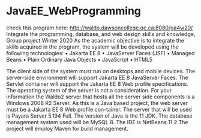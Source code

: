 # JavaEE_WebProgramming 
check this program here:   http://waldo.dawsoncollege.qc.ca:8080/ga4w20/
Integrate the programming, database, and web design skills and knowledge, 
Group project Winter 2020
As the academic objective is to integrate the skills acquired in the program, the system will be developed using the following technologies:
•	Jakarta EE 8
•	JavaServer Faces (JSF)
•	Managed Beans
•	Plain Ordinary Java Objects
•	JavaScript
•	HTML5

The client side of the system must run on desktops and mobile devices.
The server-side environment will support Jakarta EE 8 JavaServer Faces. The Servlet container will support the Jakarta EE 8 Web profile specifications. The operating system of the server is not a consideration. For your information the Waldo2 server that hosts all the server side components is a Windows 2008 R2 Server.
As this is a Java based project, the web server must be a Jakarta EE 8 Web profile con-tainer. The server that will be used is Payara Server 5.194 Full.
The version of Java is the 11 JDK. 
The database management system used will be MySQL 8.
The IDE is NetBeans 11.2
The project will employ Maven for build management.
